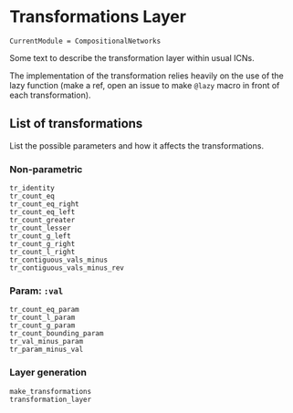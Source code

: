 # Transformations Layer

```@meta
CurrentModule = CompositionalNetworks
```

Some text to describe the transformation layer within usual ICNs.

The implementation of the transformation relies heavily on the use of the lazy function (make a ref, open an issue to make `@lazy` macro in front of each transformation).

## List of transformations

List the possible parameters and how it affects the transformations.

### Non-parametric

```@docs; canonical=false
tr_identity
tr_count_eq
tr_count_eq_right
tr_count_eq_left
tr_count_greater
tr_count_lesser
tr_count_g_left
tr_count_g_right
tr_count_l_right
tr_contiguous_vals_minus
tr_contiguous_vals_minus_rev
```

### Param: `:val`

```@docs; canonical=false
tr_count_eq_param
tr_count_l_param
tr_count_g_param
tr_count_bounding_param
tr_val_minus_param
tr_param_minus_val
```


### Layer generation

```@docs; canonical=false
make_transformations
transformation_layer
```
